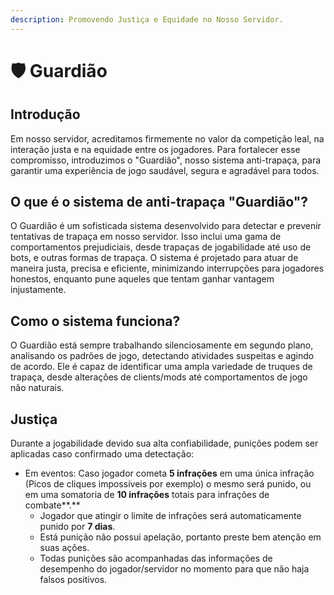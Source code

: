 ```yaml
---
description: Promovendo Justiça e Equidade no Nosso Servidor.
---
```


# 🛡 Guardião

## Introdução



Em nosso servidor, acreditamos firmemente no valor da competição leal, na interação justa e na equidade entre os jogadores. Para fortalecer esse compromisso, introduzimos o "Guardião", nosso sistema anti-trapaça, para garantir uma experiência de jogo saudável, segura e agradável para todos.

## O que é o sistema de anti-trapaça "Guardião"?

O Guardião é um sofisticada sistema desenvolvido para detectar e prevenir tentativas de trapaça em nosso servidor. Isso inclui uma gama de comportamentos prejudiciais, desde trapaças de jogabilidade até uso de bots, e outras formas de trapaça. O sistema é projetado para atuar de maneira justa, precisa e eficiente, minimizando interrupções para jogadores honestos, enquanto pune aqueles que tentam ganhar vantagem injustamente.

## Como o sistema funciona?

O Guardião está sempre trabalhando silenciosamente em segundo plano, analisando os padrões de jogo, detectando atividades suspeitas e agindo de acordo. Ele é capaz de identificar uma ampla variedade de truques de trapaça, desde alterações de clients/mods até comportamentos de jogo não naturais.

## Justiça

Durante a jogabilidade devido sua alta confiabilidade, punições podem ser aplicadas caso confirmado uma detectação:

* Em eventos: Caso jogador cometa **5 infrações** em uma única infração (Picos de cliques impossíveis por exemplo) o mesmo será punido, ou em uma somatoria de **10 infrações** totais para infrações de combate**.**
  * Jogador que atingir o limite de infrações será automaticamente punido por **7 dias**.
  * Está punição não possui apelação, portanto preste bem atenção em suas ações.
  * Todas punições são acompanhadas das informações de desempenho do jogador/servidor no momento para que não haja falsos positivos.

